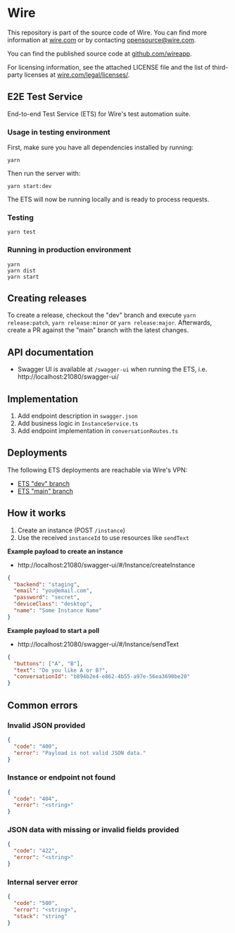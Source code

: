 # Wire

This repository is part of the source code of Wire. You can find more information at [wire.com](https://wire.com) or by contacting opensource@wire.com.

You can find the published source code at [github.com/wireapp](https://github.com/wireapp).

For licensing information, see the attached LICENSE file and the list of third-party licenses at [wire.com/legal/licenses/](https://wire.com/legal/licenses/).

## E2E Test Service

End-to-end Test Service (ETS) for Wire's test automation suite.

### Usage in testing environment

First, make sure you have all dependencies installed by running:

```
yarn
```

Then run the server with:

```
yarn start:dev
```

The ETS will now be running locally and is ready to process requests.

### Testing

```
yarn test
```

### Running in production environment

```
yarn
yarn dist
yarn start
```

## Creating releases

To create a release, checkout the "dev" branch and execute `yarn release:patch`, `yarn release:minor` or `yarn release:major`. Afterwards, create a PR against the "main" branch with the latest changes.

## API documentation

- Swagger UI is available at `/swagger-ui` when running the ETS, i.e. http://localhost:21080/swagger-ui/

## Implementation

1. Add endpoint description in `swagger.json`
1. Add business logic in `InstanceService.ts`
1. Add endpoint implementation in `conversationRoutes.ts`

## Deployments

The following ETS deployments are reachable via Wire's VPN:

- [ETS "dev" branch](http://192.168.120.44:27080/swagger-ui/)
- [ETS "main" branch](http://192.168.120.44:28080/swagger-ui/)

## How it works

1. Create an instance (POST `/instance`)
1. Use the received `instanceId` to use resources like `sendText`

**Example payload to create an instance**

- http://localhost:21080/swagger-ui/#/Instance/createInstance

```json
{
  "backend": "staging",
  "email": "you@email.com",
  "password": "secret",
  "deviceClass": "desktop",
  "name": "Some Instance Name"
}
```

**Example payload to start a poll**

- http://localhost:21080/swagger-ui/#/Instance/sendText

```json
{
  "buttons": ["A", "B"],
  "text": "Do you like A or B?",
  "conversationId": "b894b2e4-e862-4b55-a97e-56ea3690be20"
}
```

## Common errors

### Invalid JSON provided

```json
{
  "code": "400",
  "error": "Payload is not valid JSON data."
}
```

### Instance or endpoint not found

```json
{
  "code": "404",
  "error": "<string>"
}
```

### JSON data with missing or invalid fields provided

```json
{
  "code": "422",
  "error": "<string>"
}
```

### Internal server error

```json
{
  "code": "500",
  "error": "<string>",
  "stack": "string"
}
```
